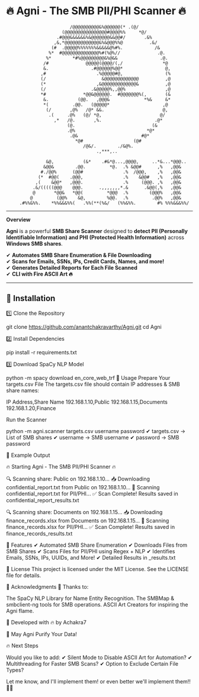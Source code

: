 # 🔥 Agni - The SMB PII/PHI Scanner 🔥

                            /@@@@@@@@@@&%@@@@@@(* .(@/                                
                         (@@@@@@@@@@@@@@@@#@@@@%%     *@/                             
                       .#@@@&&&&&&%&@@@@@@@&&@@#/       .&%                           
                      ,&,*@@@@@@@@@@@@@&%&@@@%%@          .&/                         
                     (#  .@@@@@%%%%%%%&&&&&@%#%.            /&                        
                    %*  #@@@@@@@@@@@@@@%#(%@%//              .@.                      
                   %*        *#%@@@@@@@@@&%@&&                .@.                     
                  /#              @@@@@(@@@@/(,/               *@                     
                  &.                .#@@@@@@%@@*                @,                    
                 ,#                   .%@@@@@#@,                (%                    
                 (/                     &@@@@@@@@@@@@@          ,@                    
                 (*                   ,&@@@@@@@@@@@@@&          ,@                    
                 (/                 .&@@@@@%,,@@%               ,@                    
                 *#              *@@&@@@@@@.  #@@@@@@@%(,       (&                    
                  &.           (@@.   ,@@@&             *%&     &*                    
                  *(         .@@.   (@@@@@*                    ,@                     
                   (/       ,@%   /@* &&.                      @,                     
                    .(     .@%   (@/ *@,                      @/                      
                      ,*   /@.       ,%.                    .@*                       
                           (@.                             (&                         
                           .@%                           *@*                          
                            .@&                        #@*                            
                              *@#                   (@#                               
                                 /@&/.        ./&@%.                                  
                                      .,***,..                                        
                                                                                      
                   &@,           (&*    .#&*@...,@@@@,     ..*&...*@@@..              
                  &@@&        .@@.         *@.  .% &@@#      ,%   ,@@&                
                 #./@@%      (@@#               .%  /@@@,    ,%   ,@@&                
                (*  #@@(    .@@@,               .%    &@@#   ,%   ,@@&                
               ,(    &@@*   ,@@@.               .%     (@@@. ,%   ,@@&                
              .&/(((((@@@    @@@.      .,,,,,,,*.&      .&@@(,%   ,@@&                
              @       *@@&   *@@(         *@@@  .%        (@@@%   ,@@&                
             @         (@@%    &@,        %@@.  .%         .@@%   ,@@&                
         .#%%&%%.    *%%&&&%%(   .%%(**(%&/   (%%&%%.        #% %%%&&&%%/             
                                                                                



---

**Overview**

**Agni** is a powerful **SMB Share Scanner** designed to **detect PII (Personally Identifiable Information) and PHI (Protected Health Information)** across **Windows SMB shares**.  

✔ **Automates SMB Share Enumeration & File Downloading**  
✔ **Scans for Emails, SSNs, IPs, Credit Cards, Names, and more!**  
✔ **Generates Detailed Reports for Each File Scanned**  
✔ **CLI with Fire ASCII Art 🔥**  

---

## 📌 **Installation**

1️⃣ Clone the Repository

git clone https://github.com/anantchakravarthy/Agni.git
cd Agni

2️⃣ Install Dependencies

pip install -r requirements.txt

3️⃣ Download SpaCy NLP Model

python -m spacy download en_core_web_trf
📌 Usage
Prepare Your targets.csv File
The targets.csv file should contain IP addresses & SMB share names:


IP Address,Share Name
192.168.1.10,Public
192.168.1.15,Documents
192.168.1.20,Finance

Run the Scanner

python -m agni.scanner targets.csv username password
✔ targets.csv → List of SMB shares
✔ username → SMB username
✔ password → SMB password

📌 Example Output

🔥 Starting Agni - The SMB PII/PHI Scanner 🔥

🔍 Scanning share: Public on 192.168.1.10...
📥 Downloading confidential_report.txt from Public on 192.168.1.10...
🔎 Scanning confidential_report.txt for PII/PHI...
✅ Scan Complete! Results saved in confidential_report_results.txt

🔍 Scanning share: Documents on 192.168.1.15...
📥 Downloading finance_records.xlsx from Documents on 192.168.1.15...
🔎 Scanning finance_records.xlsx for PII/PHI...
✅ Scan Complete! Results saved in finance_records_results.txt

📌 Features
✔ Automated SMB Share Enumeration
✔ Downloads Files from SMB Shares
✔ Scans Files for PII/PHI using Regex + NLP
✔ Identifies Emails, SSNs, IPs, UUIDs, and More!
✔ Detailed Results in <filename>_results.txt

📌 License
This project is licensed under the MIT License. See the LICENSE file for details.

📌 Acknowledgments
🙏 Thanks to:

The SpaCy NLP Library for Name Entity Recognition.
The SMBMap & smbclient-ng tools for SMB operations.
ASCII Art Creators for inspiring the Agni flame.

🚀 Developed with 🔥 by Achakra7

🙏 May Agni Purify Your Data!

🔥 Next Steps

Would you like to add: ✔ Silent Mode to Disable ASCII Art for Automation?
✔ Multithreading for Faster SMB Scans?
✔ Option to Exclude Certain File Types?

Let me know, and I'll implement them! or even better we'll implement them!!🚀🔥
